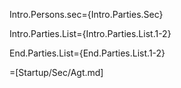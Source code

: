 Intro.Persons.sec={Intro.Parties.Sec}

Intro.Parties.List={Intro.Parties.List.1-2}

End.Parties.List={End.Parties.List.1-2}
 
=[Startup/Sec/Agt.md]
